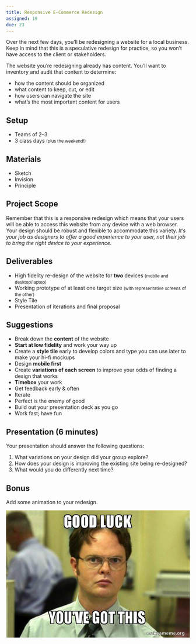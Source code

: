 ```yaml
---
title: Responsive E-Commerce Redesign
assigned: 19
due: 23
---
```


Over the next few days, you’ll be redesigning a website for a local business. Keep in mind that this is a speculative redesign for practice, so you won’t have access to the client or stakeholders.

The website you’re redesigning already has content. You’ll want to inventory and audit that content to determine:

- how the content should be organized
- what content to keep, cut, or edit
- how users can navigate the site
- what’s the most important content for users


## Setup

- Teams of 2–3
- 3 class days <small>(plus the weekend!)</small>


## Materials

- Sketch
- Invision
- Principle


## Project Scope

Remember that this is a responsive redesign which means that your users will be able to access this website from any device with a web browser. Your design should be robust and flexible to accommodate this variety. *It’s your job as designers to offer a good experience to your user, not their job to bring the right device to your experience.*


## Deliverables

- High fidelity re-design of the website for **two** devices <small>(mobile and desktop/laptop)</small>
- Working prototype of at least one target size <small>(with representative screens of the other)</small>
- Style Tile
- Presentation of iterations and final proposal


## Suggestions

- Break down the **content** of the website
- **Start at low fidelity** and work your way up
- Create a **style tile** early to develop colors and type you can use later to make your hi-fi mockups
- Design **mobile first**
- Create **variations of each screen** to improve your odds of finding a design that works
- **Timebox** your work
- Get feedback early & often
- Iterate
- Perfect is the enemy of good
- Build out your presentation deck as you go
- Work fast; have fun


## Presentation (6 minutes)

Your presentation should answer the following questions:

1. What variations on your design did your group explore?
2. How does your design is improving the existing site being re-designed?
3. What would you do differently next time?


## Bonus

Add some animation to your redesign.

<img src="/assets/images/dwight.jpg" alt="Dwight: Good luck, you've got this.">
